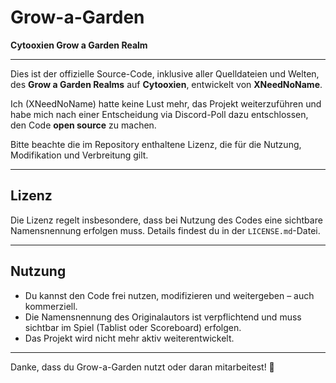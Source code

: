 # Grow-a-Garden

**Cytooxien Grow a Garden Realm**

---

Dies ist der offizielle Source-Code, inklusive aller Quelldateien und Welten, des **Grow a Garden Realms** auf **Cytooxien**, entwickelt von **XNeedNoName**.

Ich (XNeedNoName) hatte keine Lust mehr, das Projekt weiterzuführen und habe mich nach einer Entscheidung via Discord-Poll dazu entschlossen, den Code **open source** zu machen.

Bitte beachte die im Repository enthaltene Lizenz, die für die Nutzung, Modifikation und Verbreitung gilt.

---

## Lizenz

Die Lizenz regelt insbesondere, dass bei Nutzung des Codes eine sichtbare Namensnennung erfolgen muss. Details findest du in der `LICENSE.md`-Datei.

---

## Nutzung

- Du kannst den Code frei nutzen, modifizieren und weitergeben – auch kommerziell.
- Die Namensnennung des Originalautors ist verpflichtend und muss sichtbar im Spiel (Tablist oder Scoreboard) erfolgen.
- Das Projekt wird nicht mehr aktiv weiterentwickelt.

---

Danke, dass du Grow-a-Garden nutzt oder daran mitarbeitest! 🌱
